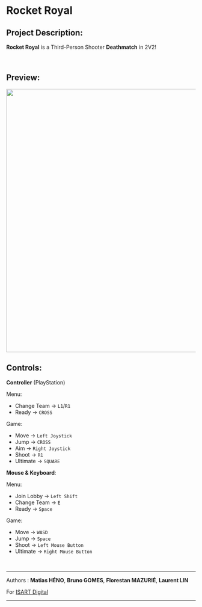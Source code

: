 # Rocket Royal

## Project Description:

**Rocket Royal** is a Third-Person Shooter **Deathmatch** in 2V2! <br>


<br />

## Preview:

<img src="" style="width:700px;"/>

<br />

## Controls:

**Controller** (PlayStation)

Menu:
- Change Team → ```L1```/```R1```
- Ready → ```CROSS```

Game:
- Move → ```Left Joystick```
- Jump → ```CROSS```
- Aim → ```Right Joystick```
- Shoot → ```R1```
- Ultimate → ```SQUARE```

**Mouse & Keyboard**:

Menu:
- Join Lobby → ```Left Shift```
- Change Team → ```E```
- Ready → ```Space```

Game:
- Move → ```WASD```
- Jump → ```Space```
- Shoot → ```Left Mouse Button```
- Ultimate → ```Right Mouse Button```


<br />
<hr />

Authors : **Matias HÉNO**, **Bruno GOMES**, **Florestan MAZURIÉ**, **Laurent LIN**

For [ISART Digital](https://www.isart.com)

<hr />

